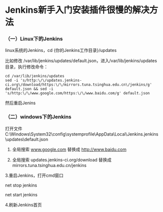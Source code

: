 # Jenkins新手入门安装插件很慢的解决方法

### （一）Linux下的Jenkins

linux系统的Jenkins，cd {你的Jenkins工作目录}/updates

比如修改 /var/lib/jenkins/updates/default.json，进入/var/lib/jenkins/updates 目录，执行修改命令：

```
cd /var/lib/jenkins/updates
sed -i 's/http:\/\/updates.jenkins-ci.org\/download/https:\/\/mirrors.tuna.tsinghua.edu.cn\/jenkins/g' default.json && sed -i 's/http:\/\/www.google.com/https:\/\/www.baidu.com/g' default.json
```

然后重启Jenins

### （二）windows下的Jenkins

打开文件 C:\Windows\System32\config\systemprofile\AppData\Local\Jenkins.jenkins\updates\default.json


1. 全局搜索  www.google.com  替换成  http://www.baidu.com

2. 全局搜索  updates.jenkins-ci.org/download  替换成  mirrors.tuna.tsinghua.edu.cn/jenkins

3.重启Jenkins，打开cmd窗口

net stop jenkins

net start jenkins

4.刷新Jenkins首页